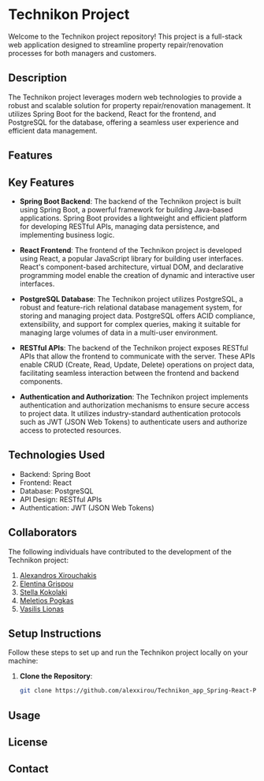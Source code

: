 # Technikon Project

Welcome to the Technikon project repository! This project is a full-stack web application designed to streamline property repair/renovation processes for both managers and customers.

## Description

The Technikon project leverages modern web technologies to provide a robust and scalable solution for property repair/renovation management. It utilizes Spring Boot for the backend, React for the frontend, and PostgreSQL for the database, offering a seamless user experience and efficient data management.


## Features
## Key Features

- **Spring Boot Backend**: The backend of the Technikon project is built using Spring Boot, a powerful framework for building Java-based applications. Spring Boot provides a lightweight and efficient platform for developing RESTful APIs, managing data persistence, and implementing business logic.

- **React Frontend**: The frontend of the Technikon project is developed using React, a popular JavaScript library for building user interfaces. React's component-based architecture, virtual DOM, and declarative programming model enable the creation of dynamic and interactive user interfaces.

- **PostgreSQL Database**: The Technikon project utilizes PostgreSQL, a robust and feature-rich relational database management system, for storing and managing project data. PostgreSQL offers ACID compliance, extensibility, and support for complex queries, making it suitable for managing large volumes of data in a multi-user environment.

- **RESTful APIs**: The backend of the Technikon project exposes RESTful APIs that allow the frontend to communicate with the server. These APIs enable CRUD (Create, Read, Update, Delete) operations on project data, facilitating seamless interaction between the frontend and backend components.

- **Authentication and Authorization**: The Technikon project implements authentication and authorization mechanisms to ensure secure access to project data. It utilizes industry-standard authentication protocols such as JWT (JSON Web Tokens) to authenticate users and authorize access to protected resources.


## Technologies Used
- Backend: Spring Boot
- Frontend: React
- Database: PostgreSQL
- API Design: RESTful APIs
- Authentication: JWT (JSON Web Tokens)

## Collaborators

The following individuals have contributed to the development of the Technikon project:

1. [Alexandros Xirouchakis](https://github.com/alexxirou)
2. [Elentina Grispou](https://github.com/eledinaGr)
3. [Stella Kokolaki](https://github.com/stelakokolaki)
4. [Meletios Pogkas](https://github.com/meletisp)
5. [Vasilis Lionas](https://github.com/Vln1991)

## Setup Instructions

Follow these steps to set up and run the Technikon project locally on your machine:

1. **Clone the Repository**: 
   ```bash
   git clone https://github.com/alexxirou/Technikon_app_Spring-React-PostgreSQL-.git

## Usage


## License

## Contact
